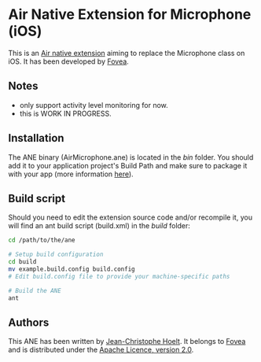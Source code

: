 Air Native Extension for Microphone (iOS)
===========================

This is an [Air native extension](http://www.adobe.com/devnet/air/native-extensions-for-air.html) aiming to replace the Microphone class on iOS. It has been developed by [Fovea](http://fovea.cc).

Notes
---------

* only support activity level monitoring for now.
* this is WORK IN PROGRESS.

Installation
---------

The ANE binary (AirMicrophone.ane) is located in the *bin* folder. You should add it to your application project's Build Path and make sure to package it with your app (more information [here](http://help.adobe.com/en_US/air/build/WS597e5dadb9cc1e0253f7d2fc1311b491071-8000.html)).


Build script
---------

Should you need to edit the extension source code and/or recompile it, you will find an ant build script (build.xml) in the *build* folder:

```bash
cd /path/to/the/ane

# Setup build configuration
cd build
mv example.build.config build.config
# Edit build.config file to provide your machine-specific paths

# Build the ANE
ant
```


Authors
------

This ANE has been written by [Jean-Christophe Hoelt](https://github.com/j3k0). It belongs to [Fovea](http://fovea.cc) and is distributed under the [Apache Licence, version 2.0](http://www.apache.org/licenses/LICENSE-2.0).
